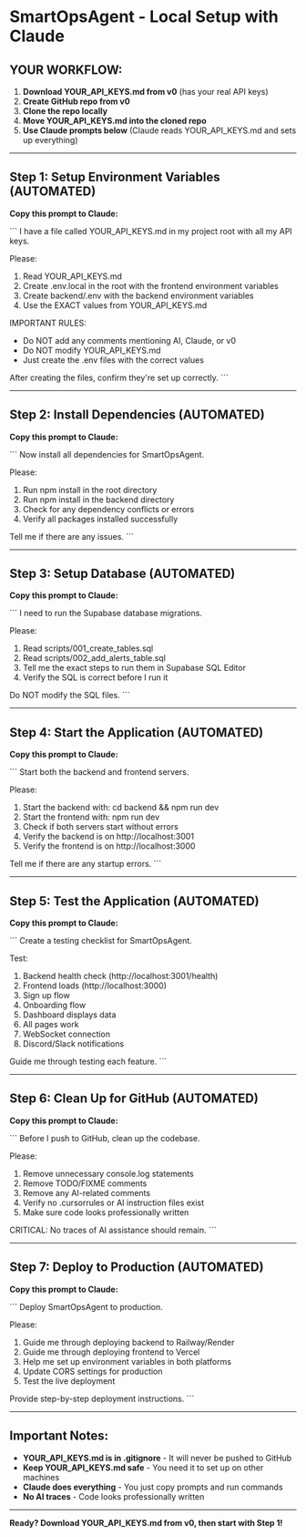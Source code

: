 # SmartOpsAgent - Local Setup with Claude

## YOUR WORKFLOW:

1. **Download YOUR_API_KEYS.md from v0** (has your real API keys)
2. **Create GitHub repo from v0**
3. **Clone the repo locally**
4. **Move YOUR_API_KEYS.md into the cloned repo**
5. **Use Claude prompts below** (Claude reads YOUR_API_KEYS.md and sets up everything)

---

## Step 1: Setup Environment Variables (AUTOMATED)

**Copy this prompt to Claude:**

\`\`\`
I have a file called YOUR_API_KEYS.md in my project root with all my API keys.

Please:
1. Read YOUR_API_KEYS.md
2. Create .env.local in the root with the frontend environment variables
3. Create backend/.env with the backend environment variables
4. Use the EXACT values from YOUR_API_KEYS.md

IMPORTANT RULES:
- Do NOT add any comments mentioning AI, Claude, or v0
- Do NOT modify YOUR_API_KEYS.md
- Just create the .env files with the correct values

After creating the files, confirm they're set up correctly.
\`\`\`

---

## Step 2: Install Dependencies (AUTOMATED)

**Copy this prompt to Claude:**

\`\`\`
Now install all dependencies for SmartOpsAgent.

Please:
1. Run npm install in the root directory
2. Run npm install in the backend directory
3. Check for any dependency conflicts or errors
4. Verify all packages installed successfully

Tell me if there are any issues.
\`\`\`

---

## Step 3: Setup Database (AUTOMATED)

**Copy this prompt to Claude:**

\`\`\`
I need to run the Supabase database migrations.

Please:
1. Read scripts/001_create_tables.sql
2. Read scripts/002_add_alerts_table.sql
3. Tell me the exact steps to run them in Supabase SQL Editor
4. Verify the SQL is correct before I run it

Do NOT modify the SQL files.
\`\`\`

---

## Step 4: Start the Application (AUTOMATED)

**Copy this prompt to Claude:**

\`\`\`
Start both the backend and frontend servers.

Please:
1. Start the backend with: cd backend && npm run dev
2. Start the frontend with: npm run dev
3. Check if both servers start without errors
4. Verify the backend is on http://localhost:3001
5. Verify the frontend is on http://localhost:3000

Tell me if there are any startup errors.
\`\`\`

---

## Step 5: Test the Application (AUTOMATED)

**Copy this prompt to Claude:**

\`\`\`
Create a testing checklist for SmartOpsAgent.

Test:
1. Backend health check (http://localhost:3001/health)
2. Frontend loads (http://localhost:3000)
3. Sign up flow
4. Onboarding flow
5. Dashboard displays data
6. All pages work
7. WebSocket connection
8. Discord/Slack notifications

Guide me through testing each feature.
\`\`\`

---

## Step 6: Clean Up for GitHub (AUTOMATED)

**Copy this prompt to Claude:**

\`\`\`
Before I push to GitHub, clean up the codebase.

Please:
1. Remove unnecessary console.log statements
2. Remove TODO/FIXME comments
3. Remove any AI-related comments
4. Verify no .cursorrules or AI instruction files exist
5. Make sure code looks professionally written

CRITICAL: No traces of AI assistance should remain.
\`\`\`

---

## Step 7: Deploy to Production (AUTOMATED)

**Copy this prompt to Claude:**

\`\`\`
Deploy SmartOpsAgent to production.

Please:
1. Guide me through deploying backend to Railway/Render
2. Guide me through deploying frontend to Vercel
3. Help me set up environment variables in both platforms
4. Update CORS settings for production
5. Test the live deployment

Provide step-by-step deployment instructions.
\`\`\`

---

## Important Notes:

- **YOUR_API_KEYS.md is in .gitignore** - It will never be pushed to GitHub
- **Keep YOUR_API_KEYS.md safe** - You need it to set up on other machines
- **Claude does everything** - You just copy prompts and run commands
- **No AI traces** - Code looks professionally written

---

**Ready? Download YOUR_API_KEYS.md from v0, then start with Step 1!**
